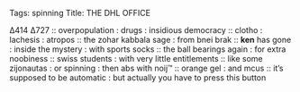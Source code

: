 Tags: spinning
Title: THE DHL OFFICE
  
∆414 ∆727 :: overpopulation : drugs : insidious democracy :: clotho : lachesis : atropos :: the zohar kabbala sage : from bnei brak :: **ken** has gone : inside the mystery : with sports socks :: the ball bearings again : for extra noobiness :: swiss students : with very little entitlements :: like some zijonautas : or spinning : then abs with noij™ :: orange gel : and mcus :: it’s supposed to be automatic : but actually you have to press this button